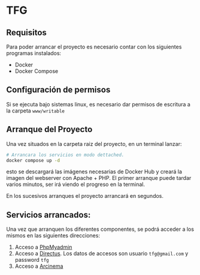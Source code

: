 # TFG

## Requisitos

Para poder arrancar el proyecto es necesario contar con los siguientes programas instalados:

- Docker
- Docker Compose

## Configuración de permisos

Si se ejecuta bajo sistemas linux, es necesario dar permisos de escritura a la carpeta `www/writable`

## Arranque del Proyecto

Una vez situados en la carpeta raiz del proyecto, en un terminal lanzar:

```bash
# Arrancara los servicios en modo dettached.
docker compose up -d
```

esto se descargará las imágenes necesarias de Docker Hub y creará la imagen del webserver con Apache + PHP. El primer arranque puede tardar varios minutos, ser irá viendo el progreso en la terminal.

En los sucesivos arranques el proyecto arrancará en segundos.

## Servicios arrancados:

Una vez que arranquen los diferentes componentes, se podrá acceder a los mismos en las siguientes direcciones:

1. Acceso a [PhpMyadmin](http://localhost:8080)
2. Acceso a [Directus](http://localhost:8055). Los datos de accesos son usuario `tfg@gmail.com` y password `tfg`
3. Acceso a [Arcinema](http://localhost)